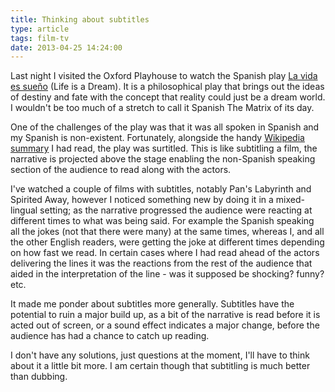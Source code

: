 ```yaml
---
title: Thinking about subtitles
type: article
tags: film-tv
date: 2013-04-25 14:24:00
---
```

<p> Last night I visited the Oxford Playhouse to watch the Spanish play <a href="http://www.oxfordplayhouse.com/show/?eventid=2963" target="_blank">La vida es sue&ntilde;o</a> (Life is a Dream). It is a philosophical play that brings out the ideas of destiny and fate with the concept that reality could just be a dream world. I wouldn&#39;t be too much of a stretch to call it Spanish The Matrix of its day.</p><p> One of the challenges of the play was that it was all spoken in Spanish and my Spanish is non-existent. Fortunately, alongside the handy <a href="http://en.wikipedia.org/wiki/Life_is_a_Dream" target="_blank">Wikipedia summary</a> I had read, the play was surtitled. This is like subtitling a film, the narrative is projected above the stage enabling the non-Spanish speaking section of the audience to read along with the actors.</p><p> I&#39;ve watched a couple of films with subtitles, notably Pan&#39;s Labyrinth and Spirited Away, however I noticed something new by doing it in a mixed-lingual setting; as the narrative progressed the audience were reacting at different times to what was being said. For example the Spanish speaking all the jokes (not that there were many) at the same times, whereas I, and all the other English readers, were getting the joke at different times depending on how fast we read. In certain cases where I had read ahead of the actors delivering the lines it was the reactions from the rest of the audience that aided in the interpretation of the line - was it supposed be shocking? funny? etc.</p><p> It made me ponder about subtitles more generally. Subtitles have the potential to ruin a major build up, as a bit of the narrative is read before it is acted out of screen, or a sound effect indicates a major change, before the audience has had a chance to catch up reading.</p><p> I don&#39;t have any solutions, just questions at the moment, I&#39;ll have to think about it a little bit more. I am certain though that subtitling is much better than dubbing.</p>
